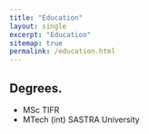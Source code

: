 ```yaml
---
title: "Education"
layout: single
excerpt: "Education"
sitemap: true
permalink: /education.html
---
```


## Degrees.
 - MSc TIFR
 - MTech (int) SASTRA University
